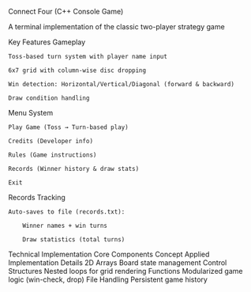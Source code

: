 Connect Four (C++ Console Game)

A terminal implementation of the classic two-player strategy game

Key Features
Gameplay

    Toss-based turn system with player name input

    6x7 grid with column-wise disc dropping

    Win detection: Horizontal/Vertical/Diagonal (forward & backward)

    Draw condition handling

Menu System

    Play Game (Toss → Turn-based play)

    Credits (Developer info)

    Rules (Game instructions)

    Records (Winner history & draw stats)

    Exit

Records Tracking

    Auto-saves to file (records.txt):

        Winner names + win turns

        Draw statistics (total turns)

Technical Implementation
Core Components
Concept Applied	Implementation Details
2D Arrays	Board state management
Control Structures	Nested loops for grid rendering
Functions	Modularized game logic (win-check, drop)
File Handling	Persistent game history
